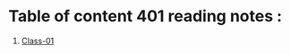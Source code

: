 # Table of content 401 reading notes :

01. [Class-01](https://aseelhamamreh.github.io/reading-notes/code4/class-01)
